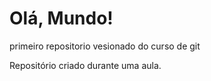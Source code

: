 # Olá, Mundo!
 primeiro repositorio vesionado do curso de git

 Repositório criado durante uma aula.
